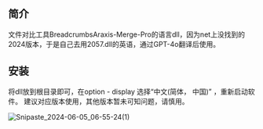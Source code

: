 ## 简介
文件对比工具BreadcrumbsAraxis-Merge-Pro的语言dll，因为net上没找到的2024版本，于是自己去用2057.dll的英语，通过GPT-4o翻译后使用。

## 安装
将dll放到根目录即可，在option - display 选择“中文(简体， 中国)” ，重新启动软件。
建议对应版本使用，其他版本暂未可知问题，请慎用。


![Snipaste_2024-06-05_06-55-24(1)](https://github.com/VitoWinn/Araxis-Merge-Pro-Chinese-Language-DLL/assets/171749323/b9b11e5d-aa3b-4fba-9502-af420a06a7a8)
